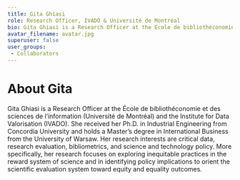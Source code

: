 ```yaml
---
title: Gita Ghiasi
role: Research Officer, IVADO & Université de Montréal
bio: Gita Ghiasi is a Research Officer at the École de bibliothéconomie et des sciences de l’information (Université de Montréal) and the Institute for Data Valorisation (IVADO). She received her Ph.D. in Industrial Engineering from Concordia University and holds a Master’s degree in International Business from the University of Warsaw. Her research interests are critical data, research evaluation, bibliometrics, and science and technology policy. More specifically, her research focuses on exploring inequitable practices in the reward system of science and in identifying policy implications to orient the scientific evaluation system toward equity and equality outcomes.
avatar_filename: avatar.jpg
superuser: false
user_groups:
 - Collaborators
---
```


# About Gita
Gita Ghiasi is a Research Officer at the École de bibliothéconomie et des sciences de l’information (Université de Montréal) and the Institute for Data Valorisation (IVADO). She received her Ph.D. in Industrial Engineering from Concordia University and holds a Master’s degree in International Business from the University of Warsaw. Her research interests are critical data, research evaluation, bibliometrics, and science and technology policy. More specifically, her research focuses on exploring inequitable practices in the reward system of science and in identifying policy implications to orient the scientific evaluation system toward equity and equality outcomes.
